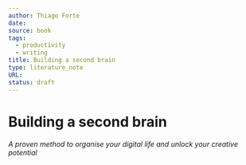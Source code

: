 ```yaml
---
author: Thiago Forte
date: 
source: book
tags:
  - productivity
  - writing
title: Building a second brain
type: literature_note
URL: 
status: draft
---
```


# Building a second brain

###### A proven method to organise your digital life and unlock your creative potential
